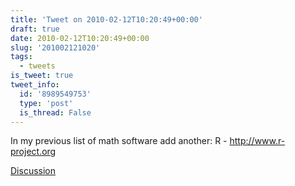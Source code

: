 ```yaml
---
title: 'Tweet on 2010-02-12T10:20:49+00:00'
draft: true
date: 2010-02-12T10:20:49+00:00
slug: '201002121020'
tags:
  - tweets
is_tweet: true
tweet_info:
  id: '8989549753'
  type: 'post'
  is_thread: False
---
```




In my previous list of math software add another: R - http://www.r-project.org

[Discussion](https://x.com/sytelus/status/8989549753)
